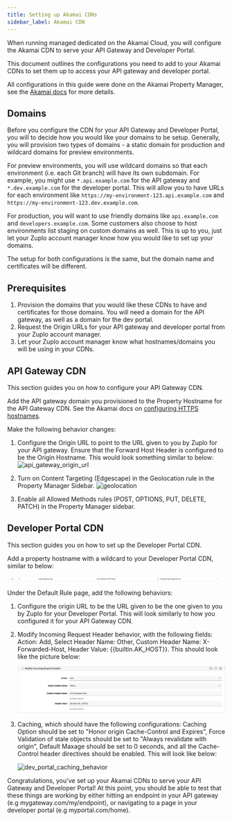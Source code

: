 ```yaml
---
title: Setting up Akamai CDNs
sidebar_label: Akamai CDN
---
```


When running managed dedicated on the Akamai Cloud, you will configure the
Akamai CDN to serve your API Gateway and Developer Portal.

This document outlines the configurations you need to add to your Akamai CDNs to
set them up to access your API gateway and developer portal.

All configurations in this guide were done on the Akamai Property Manager, see
the
[Akamai docs](https://techdocs.akamai.com/property-mgr/docs/know-your-around)
for more details.

## Domains

Before you configure the CDN for your API Gateway and Developer Portal, you will
to decide how you would like your domains to be setup. Generally, you will
provision two types of domains - a static domain for production and wildcard
domains for preview environments.

For preview environments, you will use wildcard domains so that each environment
(i.e. each Git branch) will have its own subdomain. For example, you might use
`*.api.example.com` for the API gateway and `*.dev.example.com` for the
developer portal. This will allow you to have URLs for each environment like
`https://my-environment-123.api.example.com` and
`https://my-environment-123.dev.example.com`.

For production, you will want to use friendly domains like `api.example.com` and
`developers.example.com`. Some customers also choose to host environments list
staging on custom domains as well. This is up to you, just let your Zuplo
account manager know how you would like to set up your domains.

The setup for both configurations is the same, but the domain name and
certificates will be different.

## Prerequisites

1. Provision the domains that you would like these CDNs to have and certificates
   for those domains. You will need a domain for the API gateway, as well as a
   domain for the dev portal.
2. Request the Origin URLs for your API gateway and developer portal from your
   Zuplo account manager.
3. Let your Zuplo account manager know what hostnames/domains you will be using
   in your CDNs.

## API Gateway CDN

This section guides you on how to configure your API Gateway CDN.

Add the API gateway domain you provisioned to the Property Hostname for the API
Gateway CDN. See the Akamai docs on
[configuring HTTPS hostnames](https://techdocs.akamai.com/property-mgr/docs/serve-content-over-https).

Make the following behavior changes:

1. Configure the Origin URL to point to the URL given to you by Zuplo for your
   API gateway. Ensure that the Forward Host Header is configured to be the
   Origin Hostname. This would look something similar to below:
   ![api_gateway_origin_url](../../../public/media/managed-dedicated-akamai/api_gateway_origin_url.png)

2. Turn on Content Targeting (Edgescape) in the Geolocation rule in the Property
   Manager Sidebar.
   ![geolocation](../../../public/media/managed-dedicated-akamai/geolocation.png)

3. Enable all Allowed Methods rules (POST, OPTIONS, PUT, DELETE, PATCH) in the
   Property Manager sidebar.

## Developer Portal CDN

This section guides you on how to set up the Developer Portal CDN.

Add a property hostname with a wildcard to your Developer Portal CDN, similar to
below:

![wildcard_domain](../../../public/media/managed-dedicated-akamai/dev_portal_cdn_wildcard_hostname.png)

Under the Default Rule page, add the following behaviors:

1.  Configure the origin URL to be the URL given to be the one given to you by
    Zuplo for your Developer Portal. This will look similarly to how you
    configured it for your API Gateway CDN.

2.  Modify Incoming Request Header behavior, with the following fields: Action:
    Add, Select Header Name: Other, Custom Header Name: X-Forwarded-Host, Header
    Value: \{\{builtin.AK_HOST\}\}. This should look like the picture below:

    ![dev_portal_cdn_base_path_and_incoming_header_behaviors](../../../public/media/managed-dedicated-akamai/default_rule_dev_portal_config.png)

3.  Caching, which should have the following configurations: Caching Option
    should be set to "Honor origin Cache-Control and Expires", Force Validation
    of stale objects should be set to "Always revalidate with origin", Default
    Maxage should be set to 0 seconds, and all the Cache-Control header
    directives should be enabled. This will look like below:

    ![dev_portal_caching_behavior](../../../public/media/managed-dedicated-akamai/dev_portal_cdn_caching_behavior.png)

Congratulations, you've set up your Akamai CDNs to serve your API Gateway and
Developer Portal! At this point, you should be able to test that these things
are working by either hitting an endpoint in your API gateway (e.g
mygateway.com/my/endpoint), or navigating to a page in your developer portal
(e.g myportal.com/home).
